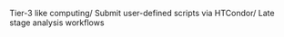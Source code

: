 <!-- Separate rotationg text by using '/' -->

<!-- Connecting Science to Cycles and Data/ Reliable, High Performance CI
Services/ Connected environments from hosted services/ Cycles and Data
Virtually in One Place -->

Tier-3 like computing/ Submit user-defined scripts via HTCondor/ Late stage analysis workflows
